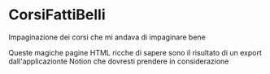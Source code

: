 # CorsiFattiBelli
Impaginazione dei corsi che mi andava di impaginare bene

Queste magiche pagine HTML ricche di sapere sono il risultato di un export dall'applicazionte Notion che dovresti prendere in considerazione
